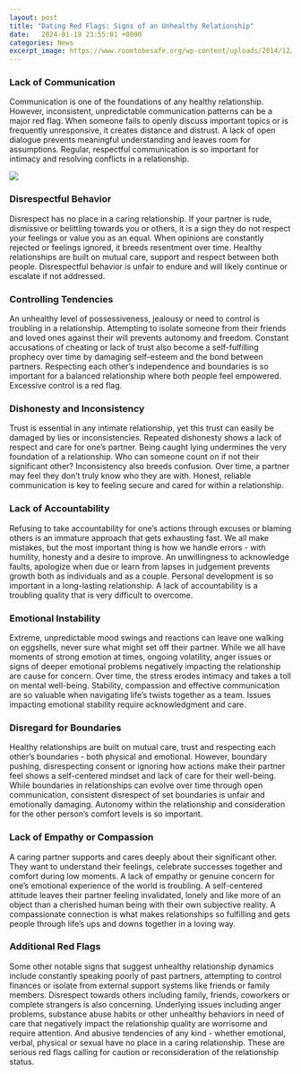 ```yaml
---
layout: post
title: "Dating Red Flags: Signs of an Unhealthy Relationship"
date:   2024-01-19 23:55:01 +0000
categories: News
excerpt_image: https://www.roomtobesafe.org/wp-content/uploads/2014/12/Red-Flags-of-Abuse.png
---
```

### Lack of Communication

Communication is one of the foundations of any healthy relationship. However, inconsistent, unpredictable communication patterns can be a major red flag. When someone fails to openly discuss important topics or is frequently unresponsive, it creates distance and distrust. A lack of open dialogue prevents meaningful understanding and leaves room for assumptions. Regular, respectful communication is so important for intimacy and resolving conflicts in a relationship.


![](https://www.roomtobesafe.org/wp-content/uploads/2014/12/Red-Flags-of-Abuse.png)
### Disrespectful Behavior 

Disrespect has no place in a caring relationship. If your partner is rude, dismissive or belittling towards you or others, it is a sign they do not respect your feelings or value you as an equal. When opinions are constantly rejected or feelings ignored, it breeds resentment over time. Healthy relationships are built on mutual care, support and respect between both people. Disrespectful behavior is unfair to endure and will likely continue or escalate if not addressed.

### Controlling Tendencies

An unhealthy level of possessiveness, jealousy or need to control is troubling in a relationship. Attempting to isolate someone from their friends and loved ones against their will prevents autonomy and freedom. Constant accusations of cheating or lack of trust also become a self-fulfilling prophecy over time by damaging self-esteem and the bond between partners. Respecting each other’s independence and boundaries is so important for a balanced relationship where both people feel empowered. Excessive control is a red flag.

### Dishonesty and Inconsistency  

Trust is essential in any intimate relationship, yet this trust can easily be damaged by lies or inconsistencies. Repeated dishonesty shows a lack of respect and care for one’s partner. Being caught lying undermines the very foundation of a relationship. Who can someone count on if not their significant other? Inconsistency also breeds confusion. Over time, a partner may feel they don’t truly know who they are with. Honest, reliable communication is key to feeling secure and cared for within a relationship.

### Lack of Accountability

Refusing to take accountability for one’s actions through excuses or blaming others is an immature approach that gets exhausting fast. We all make mistakes, but the most important thing is how we handle errors - with humility, honesty and a desire to improve. An unwillingness to acknowledge faults, apologize when due or learn from lapses in judgement prevents growth both as individuals and as a couple. Personal development is so important in a long-lasting relationship. A lack of accountability is a troubling quality that is very difficult to overcome.

### Emotional Instability  

Extreme, unpredictable mood swings and reactions can leave one walking on eggshells, never sure what might set off their partner. While we all have moments of strong emotion at times, ongoing volatility, anger issues or signs of deeper emotional problems negatively impacting the relationship are cause for concern. Over time, the stress erodes intimacy and takes a toll on mental well-being. Stability, compassion and effective communication are so valuable when navigating life’s twists together as a team. Issues impacting emotional stability require acknowledgment and care.

### Disregard for Boundaries

Healthy relationships are built on mutual care, trust and respecting each other’s boundaries - both physical and emotional. However, boundary pushing, disrespecting consent or ignoring how actions make their partner feel shows a self-centered mindset and lack of care for their well-being. While boundaries in relationships can evolve over time through open communication, consistent disrespect of set boundaries is unfair and emotionally damaging. Autonomy within the relationship and consideration for the other person’s comfort levels is so important.

### Lack of Empathy or Compassion 

A caring partner supports and cares deeply about their significant other. They want to understand their feelings, celebrate successes together and comfort during low moments. A lack of empathy or genuine concern for one’s emotional experience of the world is troubling. A self-centered attitude leaves their partner feeling invalidated, lonely and like more of an object than a cherished human being with their own subjective reality. A compassionate connection is what makes relationships so fulfilling and gets people through life’s ups and downs together in a loving way.

### Additional Red Flags

Some other notable signs that suggest unhealthy relationship dynamics include constantly speaking poorly of past partners, attempting to control finances or isolate from external support systems like friends or family members. Disrespect towards others including family, friends, coworkers or complete strangers is also concerning. Underlying issues including anger problems, substance abuse habits or other unhealthy behaviors in need of care that negatively impact the relationship quality are worrisome and require attention. And abusive tendencies of any kind - whether emotional, verbal, physical or sexual have no place in a caring relationship. These are serious red flags calling for caution or reconsideration of the relationship status.